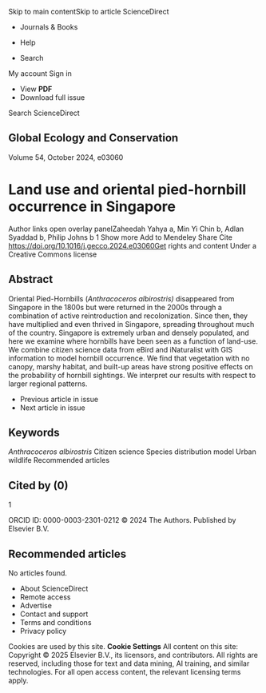 Skip to main contentSkip to article
ScienceDirect
  * Journals & Books


  * Help
  * Search


My account
Sign in
  * View **PDF**
  * Download full issue


Search ScienceDirect
[](https://www.sciencedirect.com/journal/global-ecology-and-conservation "Go to Global Ecology and Conservation on ScienceDirect")
## Global Ecology and Conservation
Volume 54, October 2024, e03060
[](https://www.sciencedirect.com/journal/global-ecology-and-conservation/vol/54/suppl/C)
# Land use and oriental pied-hornbill occurrence in Singapore
Author links open overlay panelZaheedah Yahya a, Min Yi Chin b, Adlan Syaddad b, Philip Johns b 1
Show more
Add to Mendeley
Share
Cite
https://doi.org/10.1016/j.gecco.2024.e03060Get rights and content
Under a Creative Commons license
## Abstract
Oriental Pied-Hornbills (_Anthracoceros albirostris)_ disappeared from Singapore in the 1800s but were returned in the 2000s through a combination of active reintroduction and recolonization. Since then, they have multiplied and even thrived in Singapore, spreading throughout much of the country. Singapore is extremely urban and densely populated, and here we examine where hornbills have been seen as a function of land-use. We combine citizen science data from eBird and iNaturalist with GIS information to model hornbill occurrence. We find that vegetation with no canopy, marshy habitat, and built-up areas have strong positive effects on the probability of hornbill sightings. We interpret our results with respect to larger regional patterns.
  * Previous article in issue
  * Next article in issue


## Keywords
_Anthracoceros albirostris_
Citizen science
Species distribution model
Urban wildlife
Recommended articles
## Cited by (0) 

1
    
ORCID ID: 0000-0003-2301-0212
© 2024 The Authors. Published by Elsevier B.V.
## Recommended articles
No articles found.
[](https://www.elsevier.com/)
  * About ScienceDirect
  * Remote access
  * Advertise
  * Contact and support
  * Terms and conditions
  * Privacy policy


Cookies are used by this site.  **Cookie Settings**
All content on this site: Copyright © 2025 Elsevier B.V., its licensors, and contributors. All rights are reserved, including those for text and data mining, AI training, and similar technologies. For all open access content, the relevant licensing terms apply.
[](https://www.relx.com/)